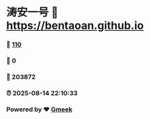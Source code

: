 # 涛安一号 :link: https://bentaoan.github.io 
### :page_facing_up: [110](https://bentaoan.github.io/tag.html) 
### :speech_balloon: 0 
### :hibiscus: 203872 
### :alarm_clock: 2025-08-14 22:10:33 
### Powered by :heart: [Gmeek](https://github.com/Meekdai/Gmeek)

